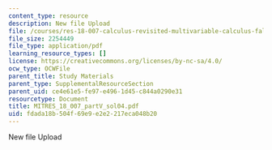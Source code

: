 ```yaml
---
content_type: resource
description: New file Upload
file: /courses/res-18-007-calculus-revisited-multivariable-calculus-fall-2011/fdada18b504f69e9e2e2217eca048b20_MITRES_18_007_partV_sol04.pdf
file_size: 2254449
file_type: application/pdf
learning_resource_types: []
license: https://creativecommons.org/licenses/by-nc-sa/4.0/
ocw_type: OCWFile
parent_title: Study Materials
parent_type: SupplementalResourceSection
parent_uid: ce4e61e5-fe97-e496-1d45-c844a0290e31
resourcetype: Document
title: MITRES_18_007_partV_sol04.pdf
uid: fdada18b-504f-69e9-e2e2-217eca048b20
---
```

New file Upload